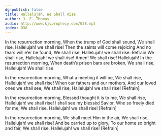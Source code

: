 ```yaml
---
dg-publish: false
title: Hallelujah, We Shall Rise
author: J. E. Thomas
audio: http://www.kjvprophecy.com/038.mp3
index: 038
---
```


In the resurrection morning,
When the trump of God shall sound,
We shall rise, Hallelujah! we shall rise!
Then the saints will come rejoicing
And no tears will e’er be found,
We shall rise, Hallelujah! we shall rise.
Refrain
We shall rise, Hallelujah! we shall rise!
Amen! We shall rise! Hallelujah!
In the resurrection morning,
When death’s prison bars are broken,
We shall rise, Hallelujah! We shall rise.

In the resurrection morning,
What a meeting it will be,
We shall rise, Hallelujah! we shall rise!
When our fathers and our mothers,
And our loved ones we shall see,
We shall rise, Hallelujah! we shall rise! [Refrain]

In the resurrection morning,
Blessèd thought it is to me,
We shall rise, Hallelujah! we shall rise!
I shall see my blessèd Savior,
Who so freely died for me,
We shall rise, Hallelujah! we shall rise! [Refrain]

In the resurrection morning,
We shall meet Him in the air,
We shall rise, Hallelujah! we shall rise!
And be carried up to glory,
To our home so bright and fair,
We shall rise, Hallelujah! we shall rise! [Refrain]